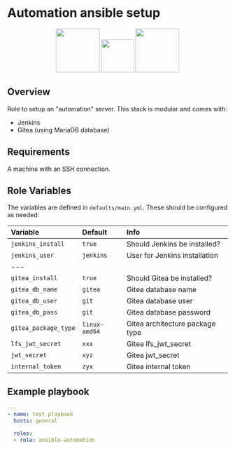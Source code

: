 # Automation ansible setup

<p align="center">
<img src="https://ansible.readthedocs.io/projects/ansible-core/devel/_static/images/Ansible-Mark-RGB_White.png" width=100>
<img src="https://www.jenkins.io/images/logos/jenkins/jenkins.svg" width=75>
<img src="https://gitea.com/assets/img/logo.svg" width=100>
</p>

## Overview

Role to setup an "automation" server. This stack is modular and comes with:

- Jenkins
- Gitea (using MariaDB database)

## Requirements

A machine with an SSH connection.

## Role Variables

The variables are defined in `defaults/main.yml`. These should be configured as needed:

| Variable | Default | Info |
| :------- | :------ | :--- |
| `jenkins_install`               | `true`           | Should Jenkins be installed?                      |
| `jenkins_user`                  | `jenkins`        | User for Jenkins installation                     |
| ---      |         |      |
| `gitea_install`                 | `true`           | Should Gitea be installed?                        |
| `gitea_db_name`                 | `gitea`          | Gitea database name                               |
| `gitea_db_user`                 | `git`            | Gitea database user                               |
| `gitea_db_pass`                 | `git`            | Gitea database password                           |
| `gitea_package_type`            | `linux-amd64`    | Gitea architecture package type                   |
| `lfs_jwt_secret`                | `xxx`            | Gitea lfs_jwt_secret                              |
| `jwt_secret`                    | `xyz`            | Gitea jwt_secret                                  |
| `internal_token`                | `zyx`            | Gitea internal token                              |

## Example playbook

```yml
---
- name: test playbook
  hosts: general

  roles:
  - role: ansible-automation
```
